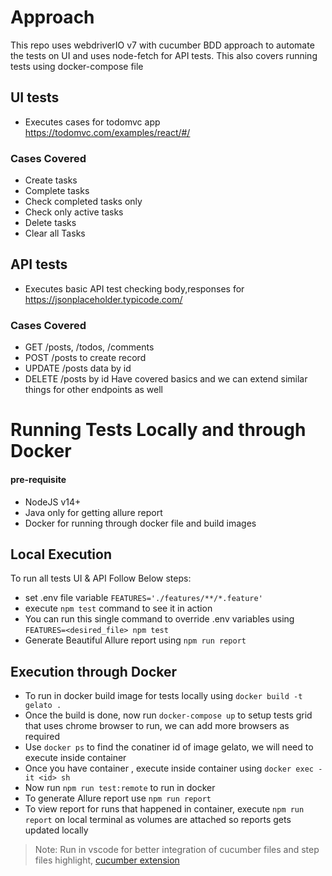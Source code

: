 # Approach
This repo uses webdriverIO v7 with cucumber BDD approach to automate the tests on UI and uses node-fetch for API tests.
This also covers running tests using docker-compose file

## UI tests
- Executes cases for todomvc app https://todomvc.com/examples/react/#/

### Cases Covered
- Create tasks
- Complete tasks
- Check completed tasks only
- Check only active tasks
- Delete tasks
- Clear all Tasks

## API tests
 - Executes basic API test checking body,responses for https://jsonplaceholder.typicode.com/

### Cases Covered
- GET /posts, /todos, /comments
- POST /posts to create record
- UPDATE /posts data by id
- DELETE /posts by id
Have covered basics and we can extend similar things for other endpoints as well

# Running Tests Locally and through Docker 

#### pre-requisite
 - NodeJS v14+
 - Java only for getting allure report
 - Docker for running through docker file and build images

## Local Execution
 To run all tests UI & API Follow Below steps:
 - set .env file variable `FEATURES='./features/**/*.feature'` 
 - execute `npm test` command to see it in action
 -  You can run this single command to override .env variables using `FEATURES=<desired_file> npm test`
 - Generate Beautiful Allure report using `npm run report`

## Execution through Docker
- To run in docker build image for tests locally using `docker build -t gelato .`
- Once the build is done, now run `docker-compose up` to setup tests grid that uses chrome browser to run, we can add more browsers as required
- Use `docker ps` to find the conatiner id of image gelato, we will need to execute inside container
- Once you have container <id>, execute inside container using `docker exec -it <id> sh`
- Now run `npm run test:remote` to run in docker
- To generate Allure report use `npm run report`
- To view report for runs that happened in container, execute `npm run report` on local terminal as volumes are attached so reports gets updated locally

> Note: Run in vscode for better integration of cucumber files and step files highlight, [cucumber extension](https://marketplace.visualstudio.com/items?itemName=alexkrechik.cucumberautocomplete)

